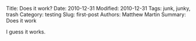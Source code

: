 Title: Does it work?
Date: 2010-12-31
Modified: 2010-12-31
Tags: junk, junky, trash
Category: testing
Slug: first-post
Authors: Matthew Martin
Summary: Does it work

I guess it works.